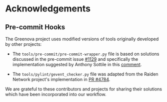 # Acknowledgements

## Pre-commit Hooks

The Greenova project uses modified versions of tools originally developed by
other projects:

- The `tools/pre-commit/pre-commit-wrapper.py` file is based on solutions
  discussed in the pre-commit issue
  [#1129](https://github.com/pre-commit/pre-commit/issues/1129) and
  specifically the implementation suggested by Anthony Sottile in this
  [comment](https://github.com/pre-commit/pre-commit/issues/1129#issuecomment-536641352).

- The `tools/pylint/gevent_checker.py` file was adapted from the Raiden Network
  project's implementation in
  [PR #4784](https://github.com/raiden-network/raiden/pull/4784).

We are grateful to these contributors and projects for sharing their solutions
which have been incorporated into our workflow.
